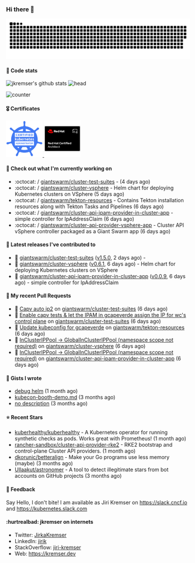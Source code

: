 ### Hi there 👋

![GitHub Snake](github-snake-dark.svg)

#### 📱 Code stats

![jkremser's github stats](https://github-readme-stats.vercel.app/api?username=jkremser&count_private=true&show_icons=true&hide_border=false&theme=tokyonight&title_color=5bcdec&bg_color=0d1117&border_radius=false) ![head](https://user-images.githubusercontent.com/535866/175570014-71166aaa-95f7-4a4f-869c-93a16481de4e.jpeg)



![counter](https://komarev.com/ghpvc/?username=jkremser&color=5bcdec&style=for-the-badge)

#### 🎖 Certificates
<p align="left">
    <a href="https://www.credly.com/badges/8ca716d9-fa9b-42e6-b4a1-ad043baf5396/public_url">
        <img src="https://raw.githubusercontent.com/cncf/artwork/master/other/cka/color/kubernetes-cka-color.png" alt="https://www.credly.com/badges/8ca716d9-fa9b-42e6-b4a1-ad043baf5396/public_url" width="100" height="100"/>
    </a>
    <a href="https://rhtapps.redhat.com/verify/?certId=120-194-022">
        <img src="./rhca.png" alt="https://rhtapps.redhat.com/verify/?certId=120-194-022" width="100" height="100"/>
    </a>
</p>

#### 👷 Check out what I'm currently working on

- :octocat: / [giantswarm/cluster-test-suites](https://github.com/giantswarm/cluster-test-suites) -  (4 days ago)
- :octocat: / [giantswarm/cluster-vsphere](https://github.com/giantswarm/cluster-vsphere) - Helm chart for deploying Kubernetes clusters on VSphere (5 days ago)
- :octocat: / [giantswarm/tekton-resources](https://github.com/giantswarm/tekton-resources) - Contains Tekton installation resources along with Tekton Tasks and Pipelines (6 days ago)
- :octocat: / [giantswarm/cluster-api-ipam-provider-in-cluster-app](https://github.com/giantswarm/cluster-api-ipam-provider-in-cluster-app) - simple controller for IpAddressClaim (6 days ago)
- :octocat: / [giantswarm/cluster-api-provider-vsphere-app](https://github.com/giantswarm/cluster-api-provider-vsphere-app) - Cluster API vSphere controller packaged as a Giant Swarm app (6 days ago)

#### 🔭 Latest releases I've contributed to

- 🎉 [giantswarm/cluster-test-suites](https://github.com/giantswarm/cluster-test-suites) ([v1.5.0](https://github.com/giantswarm/cluster-test-suites/releases/tag/v1.5.0), 2 days ago) - 
- 🎉 [giantswarm/cluster-vsphere](https://github.com/giantswarm/cluster-vsphere) ([v0.6.1](https://github.com/giantswarm/cluster-vsphere/releases/tag/v0.6.1), 6 days ago) - Helm chart for deploying Kubernetes clusters on VSphere
- 🎉 [giantswarm/cluster-api-ipam-provider-in-cluster-app](https://github.com/giantswarm/cluster-api-ipam-provider-in-cluster-app) ([v0.0.9](https://github.com/giantswarm/cluster-api-ipam-provider-in-cluster-app/releases/tag/v0.0.9), 6 days ago) - simple controller for IpAddressClaim

#### 🔨 My recent Pull Requests

- 💪 [Capv auto ip2](https://github.com/giantswarm/cluster-test-suites/pull/35) on [giantswarm/cluster-test-suites](https://github.com/giantswarm/cluster-test-suites) (6 days ago)
- 💪 [Enable capv tests &amp; let the IPAM in gcapeverde assign the IP for wc&#39;s control plane](https://github.com/giantswarm/cluster-test-suites/pull/34) on [giantswarm/cluster-test-suites](https://github.com/giantswarm/cluster-test-suites) (6 days ago)
- 💪 [Update kubeconfig for gcapeverde](https://github.com/giantswarm/tekton-resources/pull/92) on [giantswarm/tekton-resources](https://github.com/giantswarm/tekton-resources) (6 days ago)
- 💪 [InClusterIPPool -&gt; GlobalInClusterIPPool (namespace scope not required)](https://github.com/giantswarm/cluster-vsphere/pull/82) on [giantswarm/cluster-vsphere](https://github.com/giantswarm/cluster-vsphere) (6 days ago)
- 💪 [InClusterIPPool -&gt; GlobalInClusterIPPool (namespace scope not required)](https://github.com/giantswarm/cluster-api-ipam-provider-in-cluster-app/pull/21) on [giantswarm/cluster-api-ipam-provider-in-cluster-app](https://github.com/giantswarm/cluster-api-ipam-provider-in-cluster-app) (6 days ago)

#### 📓 Gists I wrote

- [debug helm](https://gist.github.com/40bc6009eefdea63b57854becf8409a5) (1 month ago)
- [kubecon-booth-demo.md](https://gist.github.com/8ec12c94e4ff2fc8aa0ee0754363a035) (3 months ago)
- [no description](https://gist.github.com/7fb07237a9c75a81cb03dd87ee181b13) (3 months ago)

#### ⭐ Recent Stars

- [kuberhealthy/kuberhealthy](https://github.com/kuberhealthy/kuberhealthy) - A Kubernetes operator for running synthetic checks as pods. Works great with Prometheus! (1 month ago)
- [rancher-sandbox/cluster-api-provider-rke2](https://github.com/rancher-sandbox/cluster-api-provider-rke2) - RKE2 bootstrap and control-plane Cluster API providers. (1 month ago)
- [dkorunic/betteralign](https://github.com/dkorunic/betteralign) - Make your Go programs use less memory (maybe) (3 months ago)
- [Ullaakut/astronomer](https://github.com/Ullaakut/astronomer) - A tool to detect illegitimate stars from bot accounts on GitHub projects (3 months ago)

#### 💬 Feedback

Say Hello, I don't bite! I am available as Jiri Kremser on https://slack.cncf.io and https://kubernetes.slack.com


#### :hurtrealbad: jkremser on internets

- Twitter: <a href="https://twitter.com/JirkaKremser">JirkaKremser</a>
- LinkedIn: <a href="https://www.linkedin.com/in/jirik/">jirik</a>
- StackOverflow: <a href="https://stackoverflow.com/users/1594980/jiri-kremser">jiri-kremser</a>
- Web: https://kremser.dev